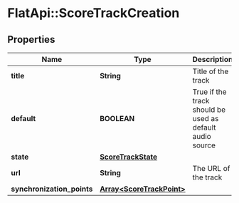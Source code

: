 # FlatApi::ScoreTrackCreation

## Properties
Name | Type | Description | Notes
------------ | ------------- | ------------- | -------------
**title** | **String** | Title of the track | [optional] 
**default** | **BOOLEAN** | True if the track should be used as default audio source | [optional] 
**state** | [**ScoreTrackState**](ScoreTrackState.md) |  | [optional] 
**url** | **String** | The URL of the track | [optional] 
**synchronization_points** | [**Array&lt;ScoreTrackPoint&gt;**](ScoreTrackPoint.md) |  | [optional] 



